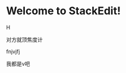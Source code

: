 
# Welcome to StackEdit!

H


对方就顶焦度计

fnjvjfj

我都是v吧
<!--stackedit_data:
eyJoaXN0b3J5IjpbLTE2MjQ2NjAxMjNdfQ==
-->